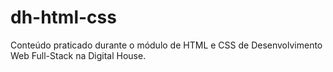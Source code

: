 # dh-html-css
Conteúdo praticado durante o módulo de HTML e CSS de Desenvolvimento Web Full-Stack na Digital House.
